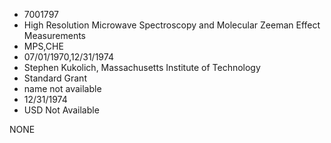 * 7001797
* High Resolution Microwave Spectroscopy and Molecular Zeeman Effect Measurements
* MPS,CHE
* 07/01/1970,12/31/1974
* Stephen Kukolich, Massachusetts Institute of Technology
* Standard Grant
*   name not available
* 12/31/1974
* USD Not Available

NONE